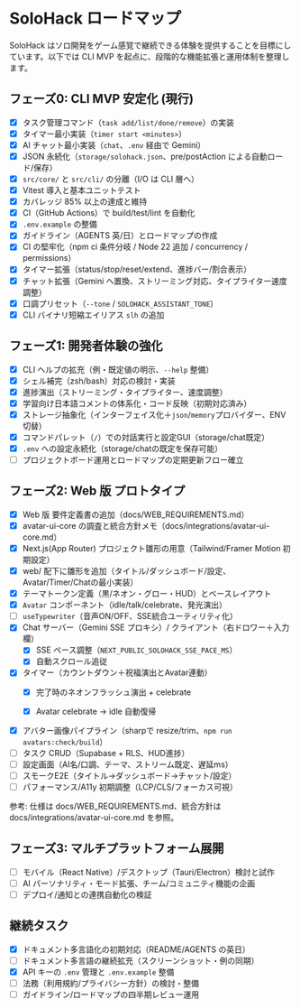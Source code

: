 # SoloHack ロードマップ
SoloHack はソロ開発をゲーム感覚で継続できる体験を提供することを目標にしています。以下では CLI MVP を起点に、段階的な機能拡張と運用体制を整理します。

## フェーズ0: CLI MVP 安定化 (現行)
- [x] タスク管理コマンド（`task add/list/done/remove`）の実装
- [x] タイマー最小実装（`timer start <minutes>`）
- [x] AI チャット最小実装（`chat`、`.env` 経由で Gemini）
- [x] JSON 永続化（`storage/solohack.json`、pre/postAction による自動ロード/保存）
- [x] `src/core/` と `src/cli/` の分離（I/O は CLI 層へ）
- [x] Vitest 導入と基本ユニットテスト
- [x] カバレッジ 85% 以上の達成と維持
- [x] CI（GitHub Actions）で build/test/lint を自動化
- [x] `.env.example` の整備
- [x] ガイドライン（AGENTS 英/日）とロードマップの作成
- [x] CI の堅牢化（npm ci 条件分岐 / Node 22 追加 / concurrency / permissions）
- [x] タイマー拡張（status/stop/reset/extend、進捗バー/割合表示）
- [x] チャット拡張（Gemini へ置換、ストリーミング対応、タイプライター速度調整）
- [x] 口調プリセット（`--tone` / `SOLOHACK_ASSISTANT_TONE`）
- [x] CLI バイナリ短縮エイリアス `slh` の追加

## フェーズ1: 開発者体験の強化
- [x] CLI ヘルプの拡充（例・既定値の明示、`--help` 整備）
- [x] シェル補完（zsh/bash）対応の検討・実装
- [x] 進捗演出（ストリーミング・タイプライター、速度調整）
- [x] 学習向け日本語コメントの体系化・コード反映（初期対応済み）
- [x] ストレージ抽象化（インターフェイス化＋`json`/`memory`プロバイダー、ENV切替）
- [x] コマンドパレット（`/`）での対話実行と設定GUI（storage/chat既定）
- [x] `.env` への設定永続化（storage/chatの既定を保存可能）
- [ ] プロジェクトボード運用とロードマップの定期更新フロー確立

## フェーズ2: Web 版 プロトタイプ
- [x] Web 版 要件定義書の追加（docs/WEB_REQUIREMENTS.md）
- [x] avatar-ui-core の調査と統合方針メモ（docs/integrations/avatar-ui-core.md）
 - [x] Next.js(App Router) プロジェクト雛形の用意（Tailwind/Framer Motion 初期設定）
  - [x] web/ 配下に雛形を追加（タイトル/ダッシュボード/設定、Avatar/Timer/Chatの最小実装）
- [x] テーマトークン定義（黒/ネオン・グロー・HUD）とベースレイアウト
- [x] `Avatar` コンポーネント（idle/talk/celebrate、発光演出）
- [ ] `useTypewriter`（音声ON/OFF、SSE統合ユーティリティ化）
- [x] Chat サーバー（Gemini SSE プロキシ）/ クライアント（右ドロワー＋入力欄）
  - [x] SSE ペース調整（`NEXT_PUBLIC_SOLOHACK_SSE_PACE_MS`）
  - [x] 自動スクロール追従
- [x] タイマー（カウントダウン＋祝福演出とAvatar連動）
  - [x] 完了時のネオンフラッシュ演出 + celebrate
  - [x] Avatar celebrate → idle 自動復帰
  
  
- [x] アバター画像パイプライン（sharpで resize/trim、`npm run avatars:check/build`）
- [ ] タスク CRUD（Supabase + RLS、HUD進捗）
- [ ] 設定画面（AI名/口調、テーマ、ストリーム既定、遅延ms）
- [ ] スモークE2E（タイトル→ダッシュボード→チャット/設定）
- [ ] パフォーマンス/A11y 初期調整（LCP/CLS/フォーカス可視）

参考: 仕様は docs/WEB_REQUIREMENTS.md、統合方針は docs/integrations/avatar-ui-core.md を参照。

## フェーズ3: マルチプラットフォーム展開
- [ ] モバイル（React Native）/デスクトップ（Tauri/Electron）検討と試作
- [ ] AI パーソナリティ・モード拡張、チーム/コミュニティ機能の企画
- [ ] デプロイ/通知との連携自動化の検証

## 継続タスク
- [x] ドキュメント多言語化の初期対応（README/AGENTS の英日）
- [ ] ドキュメント多言語の継続拡充（スクリーンショット・例の同期）
- [x] API キーの `.env` 管理と `.env.example` 整備
- [ ] 法務（利用規約/プライバシー方針）の検討・整備
- [ ] ガイドライン/ロードマップの四半期レビュー運用
